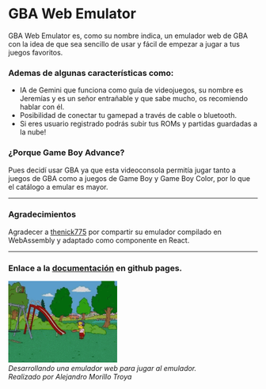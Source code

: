# GBA Web Emulator

GBA Web Emulator es, como su nombre indica, un emulador web de GBA con la idea de que
sea sencillo de usar y fácil de empezar a jugar a tus juegos favoritos.

### Ademas de algunas características como:
- IA de Gemini que funciona como guía de videojuegos, su nombre es Jeremías y es un señor
  entrañable y que sabe mucho, os recomiendo hablar con él.
- Posibilidad de conectar tu gamepad a través de cable o bluetooth.
- Si eres usuario registrado podrás subir tus ROMs y partidas guardadas a la nube!

### ¿Porque Game Boy Advance?

Pues decidí usar GBA ya que esta videoconsola permitía jugar tanto a juegos de GBA como
a juegos de Game Boy y Game Boy Color, por lo que el catálogo a emular es mayor.

---

### Agradecimientos

Agradecer a [thenick775](https://github.com/thenick775/mgba/tree/feature/wasm#readme) por
compartir su emulador compilado en WebAssembly y adaptado como componente en React.

---

### Enlace a la [documentación](https://curro85.github.io/GBA-WebEmulator/) en github pages.


![Milhouse](./docs/assets/gifs/milhouse-frisbee.gif)  
*Desarrollando una emulador web para jugar al emulador.*  
*Realizado por Alejandro Morillo Troya*